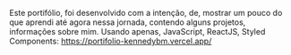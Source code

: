 Este portifólio, foi desenvolvido com a intenção, de, mostrar um pouco do que aprendi até agora nessa jornada, contendo alguns projetos, informações sobre mim.
Usando apenas, JavaScript, ReactJS, Styled Components: https://portifolio-kennedybm.vercel.app/
